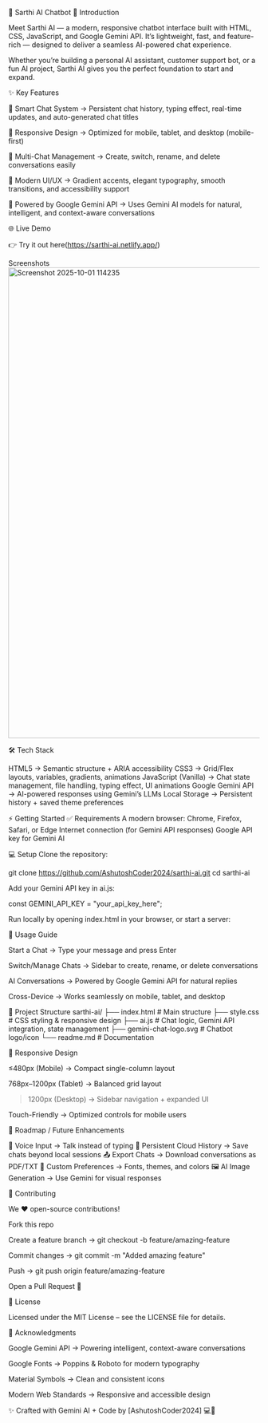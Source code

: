 🚀 Sarthi AI Chatbot
📖 Introduction

Meet Sarthi AI — a modern, responsive chatbot interface built with HTML, CSS, JavaScript, and Google Gemini API.
It’s lightweight, fast, and feature-rich — designed to deliver a seamless AI-powered chat experience.

Whether you’re building a personal AI assistant, customer support bot, or a fun AI project, Sarthi AI gives you the perfect foundation to start and expand.

✨ Key Features

💬 Smart Chat System → Persistent chat history, typing effect, real-time updates, and auto-generated chat titles

📱 Responsive Design → Optimized for mobile, tablet, and desktop (mobile-first)

🔄 Multi-Chat Management → Create, switch, rename, and delete conversations easily

🎨 Modern UI/UX → Gradient accents, elegant typography, smooth transitions, and accessibility support

🤖 Powered by Google Gemini API → Uses Gemini AI models for natural, intelligent, and context-aware conversations

🌐 Live Demo

👉 Try it out here(https://sarthi-ai.netlify.app/)

Screenshots
<img width="1663" height="944" alt="Screenshot 2025-10-01 114235" src="https://github.com/user-attachments/assets/03d83006-c979-46ce-b755-a544654f6d30" />




🛠 Tech Stack

HTML5 → Semantic structure + ARIA accessibility
CSS3 → Grid/Flex layouts, variables, gradients, animations
JavaScript (Vanilla) → Chat state management, file handling, typing effect, UI animations
Google Gemini API → AI-powered responses using Gemini’s LLMs
Local Storage → Persistent history + saved theme preferences


⚡ Getting Started
✅ Requirements
A modern browser: Chrome, Firefox, Safari, or Edge
Internet connection (for Gemini API responses)
Google API key for Gemini AI

💻 Setup
Clone the repository:

git clone https://github.com/AshutoshCoder2024/sarthi-ai.git
cd sarthi-ai

Add your Gemini API key in ai.js:

const GEMINI_API_KEY = "your_api_key_here";


Run locally by opening index.html in your browser, or start a server:


🎯 Usage Guide

Start a Chat → Type your message and press Enter

Switch/Manage Chats → Sidebar to create, rename, or delete conversations


AI Conversations → Powered by Google Gemini API for natural replies

Cross-Device → Works seamlessly on mobile, tablet, and desktop

📂 Project Structure
sarthi-ai/
├── index.html             # Main structure
├── style.css              # CSS styling & responsive design
├── ai.js                  # Chat logic, Gemini API integration, state management
├── gemini-chat-logo.svg   # Chatbot logo/icon
└── readme.md              # Documentation

📱 Responsive Design

≤480px (Mobile) → Compact single-column layout

768px–1200px (Tablet) → Balanced grid layout

>1200px (Desktop) → Sidebar navigation + expanded UI

Touch-Friendly → Optimized controls for mobile users

🔮 Roadmap / Future Enhancements

🎤 Voice Input → Talk instead of typing
📜 Persistent Cloud History → Save chats beyond local sessions
📤 Export Chats → Download conversations as PDF/TXT
🎨 Custom Preferences → Fonts, themes, and colors
🖼 AI Image Generation → Use Gemini for visual responses

🤝 Contributing

We ❤️ open-source contributions!

Fork this repo

Create a feature branch → git checkout -b feature/amazing-feature

Commit changes → git commit -m "Added amazing feature"

Push → git push origin feature/amazing-feature

Open a Pull Request 🚀

📜 License

Licensed under the MIT License – see the LICENSE file for details.

🙏 Acknowledgments

Google Gemini API → Powering intelligent, context-aware conversations

Google Fonts → Poppins & Roboto for modern typography

Material Symbols → Clean and consistent icons

Modern Web Standards → Responsive and accessible design

✨ Crafted with Gemini AI + Code by [AshutoshCoder2024] 💻🚀
